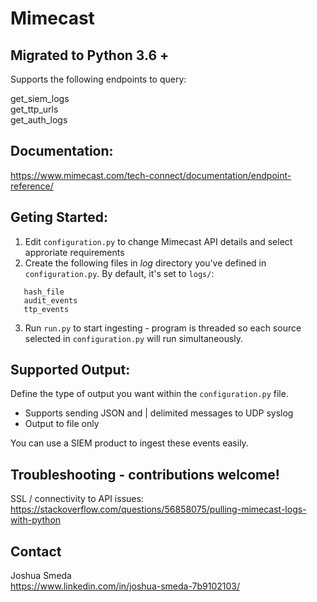 # Mimecast

## Migrated to Python 3.6 +

Supports the following endpoints to query:

get_siem_logs <br>
get_ttp_urls <br>
get_auth_logs <br>

## Documentation:

https://www.mimecast.com/tech-connect/documentation/endpoint-reference/

## Geting Started:
1. Edit `configuration.py` to change Mimecast API details and select approriate requirements <br>
2. Create the following files in *log* directory you've defined in `configuration.py`. By default, it's set to `logs/`: <br>
```
   hash_file
   audit_events
   ttp_events
```
3. Run `run.py` to start ingesting - program is threaded so each source selected in `configuration.py` will run simultaneously.

## Supported Output:

Define the type of output you want within the `configuration.py` file.

* Supports sending JSON and | delimited messages to UDP syslog
* Output to file only

You can use a SIEM product to ingest these events easily.

## Troubleshooting - contributions welcome!

SSL / connectivity to API issues: https://stackoverflow.com/questions/56858075/pulling-mimecast-logs-with-python

## Contact

Joshua Smeda <br>
https://www.linkedin.com/in/joshua-smeda-7b9102103/
